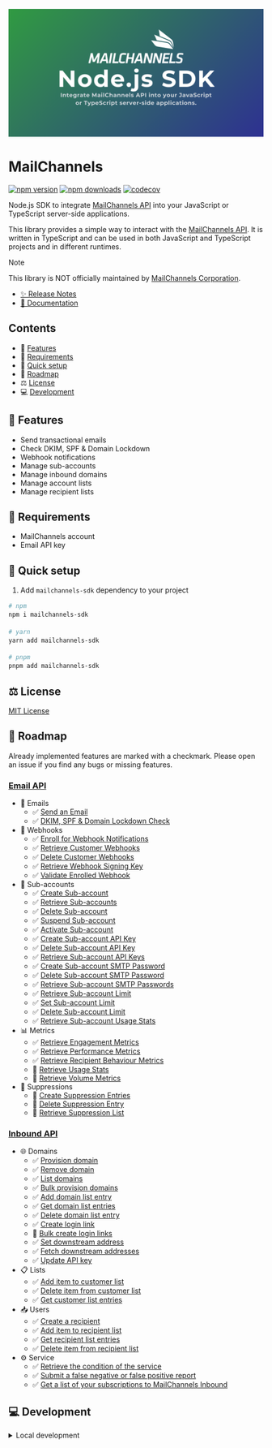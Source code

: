 ![MailChannels](/docs/public/images/presentation.png)

# MailChannels

[![npm version][npm-version-src]][npm-version-href]
[![npm downloads][npm-downloads-src]][npm-downloads-href]
[![codecov][codecov-coverage-src]][codecov-coverage-href]

Node.js SDK to integrate [MailChannels API](https://docs.mailchannels.net/) into your JavaScript or TypeScript server-side applications.

<!-- #region overview -->
This library provides a simple way to interact with the [MailChannels API](https://docs.mailchannels.net/). It is written in TypeScript and can be used in both JavaScript and TypeScript projects and in different runtimes.
<!-- #endregion overview -->

<!-- #region note -->
> [!NOTE]
> This library is NOT officially maintained by [MailChannels Corporation](https://mailchannels.com/).
<!-- #endregion note -->

- [✨ Release Notes](CHANGELOG.md)
- [📖 Documentation](https://mailchannels.yizack.com)

## Contents

- 🚀 [Features](#features)
- 📏 [Requirements](#requirements)
- 🏃 [Quick setup](#quick-setup)
- 🚧 [Roadmap](#roadmap)
- ⚖️ [License](#license)
- 💻 [Development](#development)

## <a name="features">🚀 Features</a>

- Send transactional emails
- Check DKIM, SPF & Domain Lockdown
- Webhook notifications
- Manage sub-accounts
- Manage inbound domains
- Manage account lists
- Manage recipient lists

## <a name="requirements">📏 Requirements</a>

- MailChannels account
- Email API key

## <a name="quick-setup">🏃 Quick setup</a>

1. Add `mailchannels-sdk` dependency to your project

```sh
# npm
npm i mailchannels-sdk

# yarn
yarn add mailchannels-sdk

# pnpm
pnpm add mailchannels-sdk
```

## <a name="license">⚖️ License</a>

[MIT License](LICENSE)

<!-- #region roadmap -->
## <a name="roadmap">🚧 Roadmap</a>

Already implemented features are marked with a checkmark. Please open an issue if you find any bugs or missing features.

### [Email API](https://docs.mailchannels.net/email-api/api-reference/email-api)

- 📧 Emails
  - ✅ [Send an Email](https://docs.mailchannels.net/email-api/api-reference/send-an-email)
  - ✅ [DKIM, SPF & Domain Lockdown Check](https://docs.mailchannels.net/email-api/api-reference/dkim-spf-domain-lockdown-check)
- 📢 Webhooks
  - ✅ [Enroll for Webhook Notifications](https://docs.mailchannels.net/email-api/api-reference/enroll-for-webhook-notifications)
  - ✅ [Retrieve Customer Webhooks](https://docs.mailchannels.net/email-api/api-reference/retrieve-customer-webhooks)
  - ✅ [Delete Customer Webhooks](https://docs.mailchannels.net/email-api/api-reference/delete-customer-webhooks)
  - ✅ [Retrieve Webhook Signing Key](https://docs.mailchannels.net/email-api/api-reference/retrieve-webhook-signing-key)
  - ✅ [Validate Enrolled Webhook](https://docs.mailchannels.net/email-api/api-reference/validate-enrolled-webhook)
- 🪪 Sub-accounts
  - ✅ [Create Sub-account](https://docs.mailchannels.net/email-api/api-reference/create-sub-account)
  - ✅ [Retrieve Sub-accounts](https://docs.mailchannels.net/email-api/api-reference/retrieve-sub-accounts)
  - ✅ [Delete Sub-account](https://docs.mailchannels.net/email-api/api-reference/delete-sub-account)
  - ✅ [Suspend Sub-account](https://docs.mailchannels.net/email-api/api-reference/suspend-sub-account)
  - ✅ [Activate Sub-account](https://docs.mailchannels.net/email-api/api-reference/activate-sub-account)
  - ✅ [Create Sub-account API Key](https://docs.mailchannels.net/email-api/api-reference/create-sub-account-api-key)
  - ✅ [Delete Sub-account API Key](https://docs.mailchannels.net/email-api/api-reference/delete-sub-account-api-key)
  - ✅ [Retrieve Sub-account API Keys](https://docs.mailchannels.net/email-api/api-reference/retrieve-sub-account-api-keys)
  - ✅ [Create Sub-account SMTP Password](https://docs.mailchannels.net/email-api/api-reference/create-sub-account-smtp-password)
  - ✅ [Delete Sub-account SMTP Password](https://docs.mailchannels.net/email-api/api-reference/delete-sub-account-smtp-password)
  - ✅ [Retrieve Sub-account SMTP Passwords](https://docs.mailchannels.net/email-api/api-reference/retrieve-sub-account-smtp-passwords)
  - ✅ [Retrieve Sub-account Limit](https://docs.mailchannels.net/email-api/api-reference/retrieve-sub-account-limit)
  - ✅ [Set Sub-account Limit](https://docs.mailchannels.net/email-api/api-reference/set-sub-account-limit)
  - ✅ [Delete Sub-account Limit](https://docs.mailchannels.net/email-api/api-reference/delete-sub-account-limit)
  - ✅ [Retrieve Sub-account Usage Stats](https://docs.mailchannels.net/email-api/api-reference/retrieve-sub-account-usage-stats)
- 📊 Metrics
  - ✅ [Retrieve Engagement Metrics](https://docs.mailchannels.net/email-api/api-reference/retrieve-engagement-metrics)
  - ✅ [Retrieve Performance Metrics](https://docs.mailchannels.net/email-api/api-reference/retrieve-performance-metrics)
  - ✅ [Retrieve Recipient Behaviour Metrics](https://docs.mailchannels.net/email-api/api-reference/retrieve-recipient-behaviour-metrics)
  - 🚧 [Retrieve Usage Stats](https://docs.mailchannels.net/email-api/api-reference/retrieve-usage-stats)
  - 🚧 [Retrieve Volume Metrics](https://docs.mailchannels.net/email-api/api-reference/retrieve-volume-metrics)
- 📵 Suppressions
  - 🚧 [Create Suppression Entries](https://docs.mailchannels.net/email-api/api-reference/create-suppression-entries)
  - 🚧 [Delete Suppression Entry](https://docs.mailchannels.net/email-api/api-reference/delete-suppression-entry)
  - 🚧 [Retrieve Suppression List](https://docs.mailchannels.net/email-api/api-reference/retrieve-suppression-list)

### [Inbound API](https://docs.mailchannels.net/inbound-api/API-reference/inbound-api)

- 🌐 Domains
  - ✅ [Provision domain](https://docs.mailchannels.net/inbound-api/API-reference/provision-domain)
  - ✅ [Remove domain](https://docs.mailchannels.net/inbound-api/API-reference/remove-domain)
  - ✅ [List domains](https://docs.mailchannels.net/inbound-api/API-reference/list-domains)
  - ✅ [Bulk provision domains](https://docs.mailchannels.net/inbound-api/API-reference/bulk-provision-domains)
  - ✅ [Add domain list entry](https://docs.mailchannels.net/inbound-api/API-reference/add-domain-list-entry)
  - ✅ [Get domain list entries](https://docs.mailchannels.net/inbound-api/API-reference/get-domain-list-entries)
  - ✅ [Delete domain list entry](https://docs.mailchannels.net/inbound-api/API-reference/delete-domain-list-entry)
  - ✅ [Create login link](https://docs.mailchannels.net/inbound-api/API-reference/create-login-link)
  - 🚧 [Bulk create login links](https://docs.mailchannels.net/inbound-api/API-reference/bulk-create-login-links)
  - ✅ [Set downstream address](https://docs.mailchannels.net/inbound-api/API-reference/set-downstream-address)
  - ✅ [Fetch downstream addresses](https://docs.mailchannels.net/inbound-api/API-reference/fetch-downstream-addresses)
  - ✅ [Update API key](https://docs.mailchannels.net/inbound-api/API-reference/update-api-key)
- 📋 Lists
  - ✅ [Add item to customer list](https://docs.mailchannels.net/inbound-api/API-reference/add-item-to-customer-list)
  - ✅ [Delete item from customer list](https://docs.mailchannels.net/inbound-api/API-reference/delete-item-from-customer-list)
  - ✅ [Get customer list entries](https://docs.mailchannels.net/inbound-api/API-reference/get-customer-list-entries)
- 📥 Users
  - ✅ [Create a recipient](https://docs.mailchannels.net/inbound-api/API-reference/create-a-recipient)
  - ✅ [Add item to recipient list](https://docs.mailchannels.net/inbound-api/API-reference/add-item-to-recipient-list)
  - ✅ [Get recipient list entries](https://docs.mailchannels.net/inbound-api/API-reference/get-recipient-list-entries)
  - ✅ [Delete item from recipient list](https://docs.mailchannels.net/inbound-api/API-reference/delete-item-from-recipient-list)
- ⚙️ Service
  - ✅ [Retrieve the condition of the service](https://docs.mailchannels.net/inbound-api/API-reference/retrieve-the-condition-of-the-service)
  - ✅ [Submit a false negative or false positive report](https://docs.mailchannels.net/inbound-api/API-reference/submit-a-false-negative-or-false-positive-report)
  - ✅ [Get a list of your subscriptions to MailChannels Inbound](https://docs.mailchannels.net/inbound-api/API-reference/get-a-list-of-your-subscriptions-to-mail-channels-inbound)
<!-- #endregion roadmap -->

## <a name="development">💻 Development</a>

<details>
  <summary>Local development</summary>
  
```sh
# Install dependencies
pnpm install

# Build the package
npm run build

# Run ESLint
npm run lint

# Run Vitest
npm run test
npm run test:watch

# Run typecheck
npm run test:types

# Release new version
npm run release
```

</details>

<!-- Badges -->
[npm-version-src]: https://img.shields.io/npm/v/mailchannels-sdk.svg?style=flat&colorA=070a30&colorB=35a047
[npm-version-href]: https://npmjs.com/package/mailchannels-sdk

[npm-downloads-src]: https://img.shields.io/npm/dm/mailchannels-sdk.svg?style=flat&colorA=070a30&colorB=35a047
[npm-downloads-href]: https://npmjs.com/package/mailchannels-sdk

[codecov-coverage-src]: https://img.shields.io/codecov/c/github/yizack/mailchannels?style=flat&colorA=070a30&token=HTSBRHSJ5M
[codecov-coverage-href]: https://codecov.io/gh/Yizack/mailchannels
